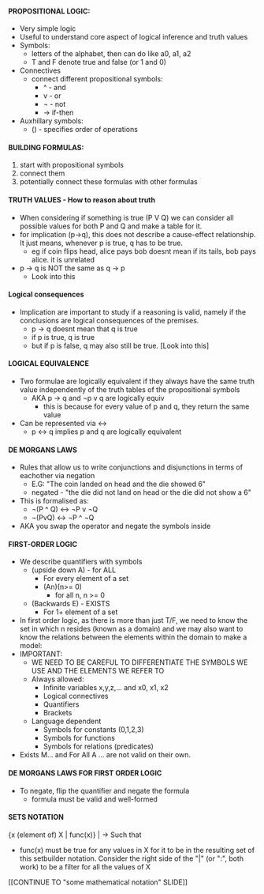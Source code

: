#### PROPOSITIONAL LOGIC:
- Very simple logic
- Useful to understand core aspect of logical inference and truth values
- Symbols:
	- letters of the alphabet, then can do like a0, a1, a2
	- T and F denote true and false (or 1 and 0)
- Connectives
	- connect different propositional symbols:
		- ^ - and
		- v - or
		- ¬ - not
		- -> if-then
- Auxhillary symbols:
	- () - specifies order of operations

#### BUILDING FORMULAS:
1. start with propositional symbols
2. connect them
3. potentially connect these formulas with other formulas

#### TRUTH VALUES - How to reason about truth
- When considering if something is true (P V Q) we can consider all possible values for both P and Q and make a table for it. 
- for implication (p->q), this does not describe a cause-effect relationship. It just means, whenever p is true, q has to be true.
	- eg if coin flips head, alice pays bob doesnt mean if its tails, bob pays alice. it is unrelated
- p -> q is NOT the same as q -> p
	- Look into this

#### Logical consequences
- Implication are important to study if a reasoning is valid, namely if the conclusions are logical consequences of the premises.
	- p -> q doesnt mean that q is true
	- if p is true, q is true
	- but if p is false, q may also still be true.
[Look into this]

#### LOGICAL EQUIVALENCE
- Two formulae are logically equivalent if they always have the same truth value independently of the truth tables of the propositional symbols
	- AKA p -> q and ¬p v q are logically equiv
		- this is because for every value of p and q, they return the same value
- Can be represented via <-> 
	- p <-> q implies p and q are logically equivalent

#### DE MORGANS LAWS
- Rules that allow us to write conjunctions and disjunctions in terms of eachother via negation
	- E.G: "The coin landed on head and the die showed 6"
	- negated - "the die did not land on head or the die did not show a 6"
- This is formalised as:
	- ¬(P ^ Q) <-> ¬P v ¬Q
	- ¬(PvQ) <-> ¬P ^ ¬Q
- AKA you swap the operator and negate the symbols inside

#### FIRST-ORDER LOGIC
- We describe quantifiers with symbols
	- (upside down A) - for ALL 
		- For every element of a set
		- (An)(n>= 0)
			- for all n, n >= 0
	- (Backwards E) - EXISTS
		- For 1+ element of a set
- In first order logic, as there is more than just T/F, we need to know the set in which n resides (known as a domain) and we may also want to know the relations between the elements within the domain to make a model:
- IMPORTANT: 
	- WE NEED TO BE CAREFUL TO DIFFERENTIATE THE SYMBOLS WE USE AND THE ELEMENTS WE REFER TO
	- Always allowed: 
		- Infinite variables x,y,z,... and x0, x1, x2
		- Logical connectives
		- Quantifiers
		- Brackets
	- Language dependent
		- Symbols for constants (0,1,2,3)
		- Symbols for functions
		- Symbols for relations (predicates)
- Exists M... and For All A ... are not valid on their own.

#### DE MORGANS LAWS FOR FIRST ORDER LOGIC
- To negate, flip the quantifier and negate the formula
	- formula must be valid and well-formed

#### SETS NOTATION
{x (element of) X | func(x)}
| -> Such that
- func(x) must be true for any values in X for it to be in the resulting set of this setbuilder notation. Consider the right side of the "|" (or ":", both work) to be a filter for all the values of X

[[CONTINUE TO "some mathematical notation" SLIDE]]
